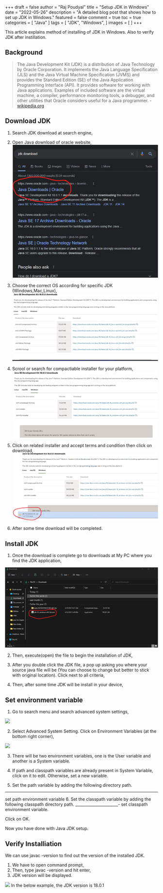 +++
draft = false
author = "Raj Poudyal"
title = "Setup JDK in Windows"
date = "2022-05-26"
description = "A detailed blog post that shows how to set up JDK in Windows."
featured = false
comment = true
toc = true
categories = [
"Java"
]
tags = [
"JDK",
"Windows",
]
images = [
]
+++

This article explains method of installing of JDK in Windows. Also to verify JDK after instillation. 

<!--more-->

## Background

> The Java Development Kit (JDK) is a distribution of Java Technology by Oracle Corporation. It implements the Java Language Specification (JLS) and the Java Virtual Machine Specification (JVMS) and provides the Standard Edition (SE) of the Java Application Programming Interface (API). It provides software for working with Java applications. Examples of included software are the virtual machine, a compiler, performance monitoring tools, a debugger, and other utilities that Oracle considers useful for a Java programmer. - [wikipedia.org](https://en.wikipedia.org/wiki/Java_Development_Kit)

## Download JDK 

1. Search JDK download at search engine,

2. Open Java download of oracle website,
![](/images/setup-jdk-in-windows/1.jpg)

3. Choose the correct OS according for specific JDK (Windows,Mac,Linux),
![](/images/setup-jdk-in-windows/2.jpg)

4. Scrool or search for compactiable installer for your platform,
![](/images/setup-jdk-in-windows/3.jpg)

5. Click on related installer and accept terms and condition then click on download,
![](/images/setup-jdk-in-windows/4.jpg)

6. After some time download will be completed.
  
## Install JDK

1. Once the download is complete go to downloads at My PC where you find the JDK application,

![](/images/setup-jdk-in-windows/5.jpg)

2. Then, execute(open) the file to begin the installation of JDK,

3. After you double click the JDK file, a pop up asking you where your source java file will be (You can choose to change but better to stick with original location). Click next to all criteria,

4. Then, after some time JDK will be install in your device, 



## Set environment variable
1. Go to search menu and search advanced system settings, 

![](8.jpg)

2. Select Advanced System Setting.
Click on Environment Variables (at the bottom right corner),

![](9.jpg)

3. There will be two environment variables, one is the User variable and another is a System variable.


4. If path and classpath variables are already present in System Variable, click on it to edit. Otherwise, set a new variable.
5. Set the path variable by adding the following directory path.
  _______________________
set path environment variable
6. Set the classpath variable by adding the following classpath directory path.
  _______________________-_
set classpath environment variable.


Click on OK.


Now you have done with Java JDK setup. 



## Verify Installiation
We can use javac -version to find out the version of the installed JDK. 
1. We have to open command prompt,
2. Then, type javac -version and hit enter,
3. JDK version will be displayed.

![](6.jpg)
 In the below example, the JDK version is 18.0.1



